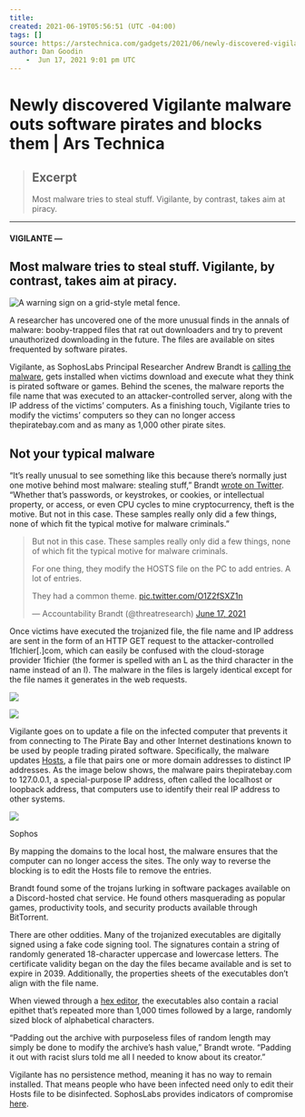 ```yaml
---
title:
created: 2021-06-19T05:56:51 (UTC -04:00)
tags: []
source: https://arstechnica.com/gadgets/2021/06/newly-discovered-vigilante-malware-outs-software-pirates-and-blocks-them/
author: Dan Goodin
    -  Jun 17, 2021 9:01 pm UTC
---
```


# Newly discovered Vigilante malware outs software pirates and blocks them | Ars Technica

> ## Excerpt
> Most malware tries to steal stuff. Vigilante, by contrast, takes aim at piracy.

---
#### VIGILANTE —

## Most malware tries to steal stuff. Vigilante, by contrast, takes aim at piracy.

![A warning sign on a grid-style metal fence.](https://cdn.arstechnica.net/wp-content/uploads/2021/06/vigilantes-800x534.jpeg)

A researcher has uncovered one of the more unusual finds in the annals of malware: booby-trapped files that rat out downloaders and try to prevent unauthorized downloading in the future. The files are available on sites frequented by software pirates.

Vigilante, as SophosLabs Principal Researcher Andrew Brandt is [calling the malware](https://news.sophos.com/en-us/2021/06/17/vigilante-antipiracy-malware/), gets installed when victims download and execute what they think is pirated software or games. Behind the scenes, the malware reports the file name that was executed to an attacker-controlled server, along with the IP address of the victims’ computers. As a finishing touch, Vigilante tries to modify the victims’ computers so they can no longer access thepiratebay.com and as many as 1,000 other pirate sites.

## Not your typical malware

“It’s really unusual to see something like this because there’s normally just one motive behind most malware: stealing stuff,” Brandt [wrote on Twitter](https://twitter.com/threatresearch/status/1405556488421232640). “Whether that’s passwords, or keystrokes, or cookies, or intellectual property, or access, or even CPU cycles to mine cryptocurrency, theft is the motive. But not in this case. These samples really only did a few things, none of which fit the typical motive for malware criminals.”

> But not in this case. These samples really only did a few things, none of which fit the typical motive for malware criminals.
> 
> For one thing, they modify the HOSTS file on the PC to add entries. A lot of entries.
> 
> They had a common theme. [pic.twitter.com/O1Z2fSXZ1n](https://t.co/O1Z2fSXZ1n)
> 
> — Accountability Brandt (@threatresearch) [June 17, 2021](https://twitter.com/threatresearch/status/1405556488421232640?ref_src=twsrc%5Etfw)

Once victims have executed the trojanized file, the file name and IP address are sent in the form of an HTTP GET request to the attacker-controlled 1flchier\[.\]com, which can easily be confused with the cloud-storage provider 1fichier (the former is spelled with an L as the third character in the name instead of an I). The malware in the files is largely identical except for the file names it generates in the web requests.

![](https://cdn.arstechnica.net/wp-content/uploads/2021/06/malware-names.png)

![](https://cdn.arstechnica.net/wp-content/uploads/2021/06/1flchier-user-agent.png)

Vigilante goes on to update a file on the infected computer that prevents it from connecting to The Pirate Bay and other Internet destinations known to be used by people trading pirated software. Specifically, the malware updates [Hosts](https://en.wikipedia.org/wiki/Hosts_(file)), a file that pairs one or more domain addresses to distinct IP addresses. As the image below shows, the malware pairs thepiratebay.com to 127.0.0.1, a special-purpose IP address, often called the localhost or loopback address, that computers use to identify their real IP address to other systems.

![](https://cdn.arstechnica.net/wp-content/uploads/2021/06/pirate-hosts-file.png)

Sophos

By mapping the domains to the local host, the malware ensures that the computer can no longer access the sites. The only way to reverse the blocking is to edit the Hosts file to remove the entries.

Brandt found some of the trojans lurking in software packages available on a Discord-hosted chat service. He found others masquerading as popular games, productivity tools, and security products available through BitTorrent.

There are other oddities. Many of the trojanized executables are digitally signed using a fake code signing tool. The signatures contain a string of randomly generated 18-character uppercase and lowercase letters. The certificate validity began on the day the files became available and is set to expire in 2039. Additionally, the properties sheets of the executables don’t align with the file name.

When viewed through a [hex editor](https://en.wikipedia.org/wiki/Hex_editor), the executables also contain a racial epithet that’s repeated more than 1,000 times followed by a large, randomly sized block of alphabetical characters.

“Padding out the archive with purposeless files of random length may simply be done to modify the archive’s hash value,” Brandt wrote. “Padding it out with racist slurs told me all I needed to know about its creator.”

Vigilante has no persistence method, meaning it has no way to remain installed. That means people who have been infected need only to edit their Hosts file to be disinfected. SophosLabs provides indicators of compromise [here](https://github.com/sophoslabs/IoCs/blob/master/Mal-EncPk-APV_IOCs.csv).
